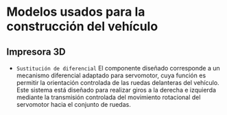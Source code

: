 Modelos usados para la construcción del vehículo
====

## Impresora 3D

* `Sustitución de diferencial` 
El componente diseñado corresponde a un mecanismo diferencial adaptado para servomotor, cuya función es permitir la orientación 
controlada de las ruedas delanteras del vehículo. Este sistema está diseñado para realizar giros a la derecha e izquierda mediante 
la transmisión controlada del movimiento rotacional del servomotor hacia el conjunto de ruedas.
